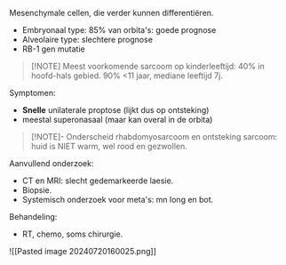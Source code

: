 Mesenchymale cellen, die verder kunnen differentiëren.
- Embryonaal type: 85% van orbita's: goede prognose
- Alveolaire type: slechtere prognose
- RB-1 gen mutatie

> [!NOTE] Meest voorkomende sarcoom op kinderleeftijd: 40% in hoofd-hals gebied.
> 90% <11 jaar, mediane leeftijd 7j.

Symptomen:
- **Snelle** unilaterale proptose (lijkt dus op ontsteking)
- meestal superonasaal (maar kan overal in de orbita)

> [!NOTE]- Onderscheid rhabdomyosarcoom en ontsteking 
>    sarcoom: huid is NIET warm, wel rood en gezwollen.

Aanvullend onderzoek:
- CT en MRI: slecht gedemarkeerde laesie.
- Biopsie.
- Systemisch onderzoek voor meta's: mn long en bot.

Behandeling:
- RT, chemo, soms chirurgie.

![[Pasted image 20240720160025.png]]
